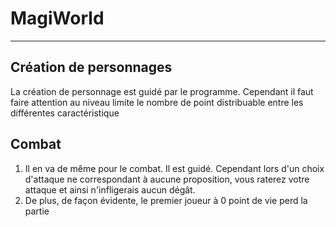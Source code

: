 # MagiWorld
***
## Création de personnages
La création de personnage est guidé par le programme. Cependant il faut faire attention au niveau limite le nombre de point distribuable entre les différentes caractéristique

## Combat
1. Il en va de même pour le combat. Il est guidé. Cependant lors d'un choix d'attaque ne correspondant à aucune proposition, vous raterez votre attaque et ainsi n'infligerais aucun dégât.
2. De plus, de façon évidente, le premier joueur à 0 point de vie perd la partie